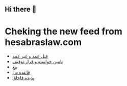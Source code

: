 ## Hi there 👋


# Cheking the new feed from hesabraslaw.com
<!-- BLOG-POST-LIST:START -->
- [قتل عمد و غیر عمد](https://hesabraslaw.com/blog/%D9%82%D8%AA%D9%84-%D8%B9%D9%85%D8%AF-%D9%88-%D8%BA%DB%8C%D8%B1-%D8%B9%D9%85%D8%AF/)
- [تامین خواسته و قرار توقیف](https://hesabraslaw.com/blog/%D8%AA%D8%A7%D9%85%DB%8C%D9%86-%D8%AE%D9%88%D8%A7%D8%B3%D8%AA%D9%87-%D9%88-%D9%82%D8%B1%D8%A7%D8%B1-%D8%AA%D9%88%D9%82%DB%8C%D9%81/)
- [بیع](https://hesabraslaw.com/blog/%D8%A8%DB%8C%D8%B9/)
- [قاعده درا](https://hesabraslaw.com/blog/%D9%82%D8%A7%D8%B9%D8%AF%D9%87-%D8%AF%D8%B1%D8%A7/)
- [پدیده قاچاق](https://hesabraslaw.com/blog/%D9%BE%D8%AF%DB%8C%D8%AF%D9%87-%D9%82%D8%A7%DA%86%D8%A7%D9%82/)
<!-- BLOG-POST-LIST:END -->

<!--
**hessabras/hessabras** is a ✨ _special_ ✨ repository because its `README.md` (this file) appears on your GitHub profile.

Here are some ideas to get you started:

- 🔭 I’m currently working on ...
- 🌱 I’m currently learning ...
- 👯 I’m looking to collaborate on ...
- 🤔 I’m looking for help with ...
- 💬 Ask me about ...
- 📫 How to reach me: ...
- 😄 Pronouns: ...
- ⚡ Fun fact: ...
-->
